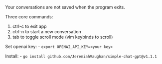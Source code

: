 Your conversations are not saved when the program exits.

Three core commands: 
 1. ctrl-c to exit app
 2. ctrl-n to start a new conversation
 3. tab to toggle scroll mode (vim keybinds to scroll)

Set openai key:
    - `export OPENAI_API_KEY=<your key>`

Install:
    - `go install github.com/JeremiahVaughan/simple-chat-gpt@v1.1.1`

